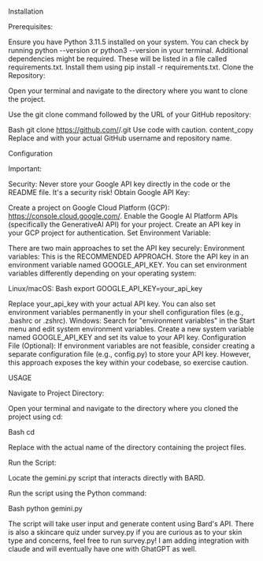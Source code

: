 Installation

Prerequisites:

Ensure you have Python 3.11.5 installed on your system. You can check by running python --version or python3 --version in your terminal.
Additional dependencies might be required. These will be listed in a file called requirements.txt. Install them using pip install -r requirements.txt.
Clone the Repository:

Open your terminal and navigate to the directory where you want to clone the project.

Use the git clone command followed by the URL of your GitHub repository:

Bash
git clone https://github.com/<your-username>/<your-repo-name>.git
Use code with caution.
content_copy
Replace <your-username> and <your-repo-name> with your actual GitHub username and repository name.

Configuration

Important:

Security: Never store your Google API key directly in the code or the README file. It's a security risk!
Obtain Google API Key:

Create a project on Google Cloud Platform (GCP): https://console.cloud.google.com/.
Enable the Google AI Platform APIs (specifically the GenerativeAI API) for your project.
Create an API key in your GCP project for authentication.
Set Environment Variable:

There are two main approaches to set the API key securely:
Environment variables: This is the  RECOMMENDED APPROACH. Store the API key in an environment variable named GOOGLE_API_KEY. You can set environment variables differently depending on your operating system:

Linux/macOS:
Bash
export GOOGLE_API_KEY=your_api_key


Replace your_api_key with your actual API key. You can also set environment variables permanently in your shell configuration files (e.g., .bashrc or .zshrc).
Windows:
Search for "environment variables" in the Start menu and edit system environment variables.
Create a new system variable named GOOGLE_API_KEY and set its value to your API key.
Configuration File (Optional):  If environment variables are not feasible, consider creating a separate configuration file (e.g., config.py) to store your API key. However, this approach exposes the key within your codebase, so exercise caution.

USAGE

Navigate to Project Directory:

Open your terminal and navigate to the directory where you cloned the project using cd:

Bash
cd <your-repo-name>


Replace <your-repo-name> with the actual name of the directory containing the project files.

Run the Script:

Locate the gemini.py script that interacts directly with BARD.

Run the script using the Python command:

Bash
python gemini.py

The script will take user input and generate content using Bard's API.
There is  also a skincare quiz under survey.py if you are curious as to your skin type and concerns, feel free to run survey.py!
I am adding integration with claude and will eventually have one with GhatGPT as well.  

